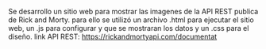 Se desarrollo un sitio web para mostrar las imagenes de la API REST publica de Rick and Morty.
para ello se utilizó un archivo .html para ejecutar el sitio web, un .js para configurar y que se mostraran los datos y un .css para el diseño. 
link API REST: https://rickandmortyapi.com/documentat
